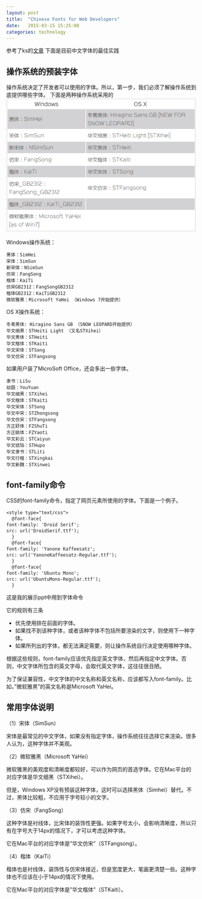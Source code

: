 ```yaml
---
layout: post
title:  "Chinese Fonts for Web Developers"
date:   2015-03-15 15:25:08
categories: technology
---
```


参考了ks的[文章](http://www.kendraschaefer.com/2012/06/chinese-standard-web-fonts-the-ultimate-guide-to-css-font-family-declarations-for-web-design-in-simplified-chinese/)
下面是目前中文字体的最佳实践

## 操作系统的预装字体 ##
操作系统决定了开发者可以使用的字体。所以，第一步，我们必须了解操作系统到底提供哪些字体。
下面是两种操作系统采用的![字体](/figures/chinese_fonts_on_operation_sysytem.png)

Windows操作系统：

    黑体：SimHei
    宋体：SimSun
    新宋体：NSimSun
    仿宋：FangSong
    楷体：KaiTi
    仿宋GB2312：FangSongGB2312
    楷体GB2312：KaiTiGB2312
    微软雅黑：Microsoft YaHei （Windows 7开始提供）

OS X操作系统：

    冬青黑体: Hiragino Sans GB （SNOW LEOPARD开始提供）
    华文细黑：STHeiti Light （又名STXihei）
    华文黑体：STHeiti
    华文楷体：STKaiti
    华文宋体：STSong
    华文仿宋：STFangsong

如果用户装了MicroSoft Office，还会多出一些字体。

    隶书：LiSu
    幼圆：YouYuan
    华文细黑：STXihei
    华文楷体：STKaiti
    华文宋体：STSong
    华文中宋：STZhongsong
    华文仿宋：STFangsong
    方正舒体：FZShuTi
    方正姚体：FZYaoti
    华文彩云：STCaiyun
    华文琥珀：STHupo
    华文隶书：STLiti
    华文行楷：STXingkai
    华文新魏：STXinwei

## font-family命令 ##

CSS的font-family命令，指定了网页元素所使用的字体。下面是一个例子。  

    <style type="text/css">
      @font-face{
    font-family: 'Droid Serif';
    src: url('DroidSerif.ttf');
      }
      @font-face{
    font-family: 'Yanone Kaffeesatz';
    src: url('YanoneKaffeesatz-Regular.ttf');
      }
      @font-face{
    font-family: 'Ubuntu Mono';
    src: url('UbuntuMono-Regular.ttf');
      }
这是我的展示ppt中用到字体命令

它的规则有三条

- 优先使用排在前面的字体。
- 如果找不到该种字体，或者该种字体不包括所要渲染的文字，则使用下一种字体。
- 如果所列出的字体，都无法满足需要，则让操作系统自行决定使用哪种字体。 

根据这些规则，font-family应该优先指定英文字体，然后再指定中文字体。否则，中文字体所包含的英文字母，会取代英文字体，这往往很丑陋。

为了保证兼容性，中文字体的中文名称和英文名称，应该都写入font-family。比如，”微软雅黑”的英文名称是Microsoft YaHei。

## 常用字体说明 ##
（1）宋体（SimSun）

宋体是最常见的中文字体，如果没有指定字体，操作系统往往选择它来渲染。很多人认为，这种字体并不美观。

（2）微软雅黑（Microsoft YaHei）

微软雅黑的美观度和清晰度都较好，可以作为网页的首选字体。它在Mac平台的对应字体是华文细黑（STXihei）。

但是，Windows XP没有预装这种字体，这时可以选择黑体（Simhei）替代。不过，黑体比较粗，不应用于字号较小的文字。

（3）仿宋（FangSong）

这种字体是衬线体，比宋体的装饰性更强。如果字号太小，会影响清晰度，所以只有在字号大于14px的情况下，才可以考虑这种字体。

它在Mac平台的对应字体是”华文仿宋”（STFangsong）。

（4）楷体（KaiTi）

楷体也是衬线体，装饰性与仿宋体接近，但是宽度更大，笔画更清楚一些。这种字体也不应该在小于14px的情况下使用。

它在Mac平台的对应字体是”华文楷体”（STKaiti）。